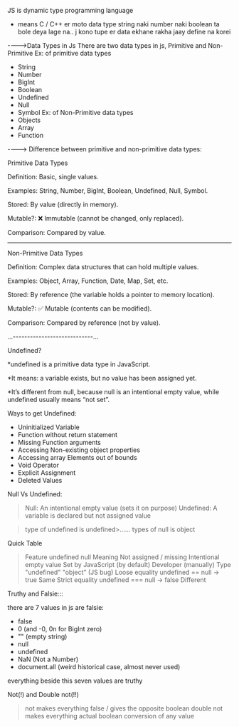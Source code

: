 JS is dynamic type programming language 
- means C / C++ er moto data type string naki number naki boolean ta bole deya lage na.. j kono tupe er data ekhane rakha jaay define na korei 



---->Data Types in Js
There are two data types in js, Primitive and Non-Primitive 
Ex: of primitive data types
* String 
* Number
* BigInt
* Boolean
* Undefined
* Null
* Symbol
Ex: of Non-Primitive data types
* Objects
* Array
* Function




----> Difference between primitive and non-primitive data types:

Primitive Data Types

Definition: Basic, single values.

Examples: String, Number, BigInt, Boolean, Undefined, Null, Symbol.

Stored: By value (directly in memory).

Mutable?: ❌ Immutable (cannot be changed, only replaced).

Comparison: Compared by value.


-------------------------


Non-Primitive Data Types

Definition: Complex data structures that can hold multiple values.

Examples: Object, Array, Function, Date, Map, Set, etc.

Stored: By reference (the variable holds a pointer to memory location).

Mutable?: ✅ Mutable (contents can be modified).

Comparison: Compared by reference (not by value).




...----------------------------...

Undefined?
>
*undefined is a primitive data type in JavaScript.

*It means: a variable exists, but no value has been assigned yet.

*It’s different from null, because null is an intentional empty value, while undefined usually means “not set”.

Ways to get Undefined:
* Uninitialized Variable
* Function without return statement
* Missing Function arguments
* Accessing Non-existing object properties
* Accessing array Elements out of bounds 
* Void Operator
* Explicit Assignment
* Deleted Values


Null Vs Undefined:
> Null: An intentional empty value (sets it on purpose)
> Undefined: A variable is declared but not assigned value


> type of undefined is undefined>...... types of null is object


Quick Table
> Feature	    undefined        null
Meaning 	Not assigned / missing	   Intentional empty value
Set by	  JavaScript (by default)	   Developer (manually)
Type	  "undefined"      	"object" (JS bug)
Loose equality	   undefined == null → true	   Same
Strict equality  	undefined === null → false	  Different





Truthy and Falsie:::

there are 7 values in js are falsie:
* false
* 0 (and -0, 0n for BigInt zero)
* "" (empty string)
* null
* undefined
* NaN (Not a Number)
* document.all (weird historical case, almost never used)


everything beside this seven values are truthy 



Not(!) and Double not(!!)
> not makes everything false /  gives the opposite boolean
> double not makes everything actual boolean conversion of any value 
